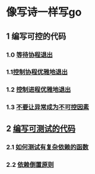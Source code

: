 # 像写诗一样写go
## 1 编写可控的代码
### 1.0 [等待协程退出](<zh/01.0.md>)
### 1.1[控制协程优雅地退出](<zh/01.1.md>)
### 1.2 [控制进程优雅地退出](<zh/01.2.md>)
### 1.3 [不要让异常成为不可控因素](<zh/01.3.md>)
## 2 [编写可测试的代码](<zh/02.0.md>)
### 2.1 [如何测试有复杂依赖的函数](<zh/02.1.md>)
### 2.2 [依赖倒置原则](<zh/02.2.md>)